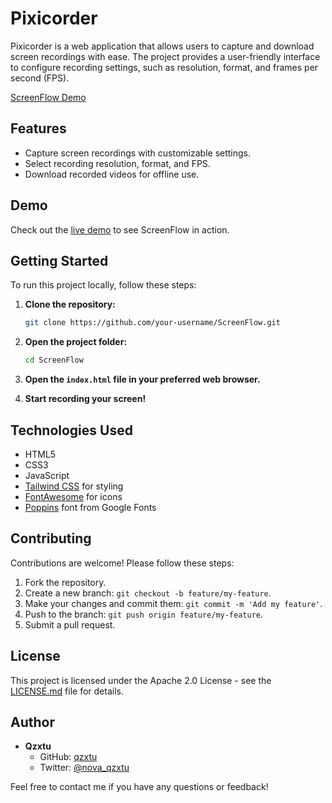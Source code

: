 # Pixicorder

Pixicorder is a web application that allows users to capture and download screen recordings with ease. The project provides a user-friendly interface to configure recording settings, such as resolution, format, and frames per second (FPS).

[ScreenFlow Demo](https://github.com/qzxtu/ScreenFlow/assets/69091361/f75c9c8f-48f8-4e0f-96f6-b60443f52757)

## Features

- Capture screen recordings with customizable settings.
- Select recording resolution, format, and FPS.
- Download recorded videos for offline use.

## Demo

Check out the [live demo](https://qzxtu.github.io/ScreenFlow/) to see ScreenFlow in action.

## Getting Started

To run this project locally, follow these steps:

1. **Clone the repository:**

    ```bash
    git clone https://github.com/your-username/ScreenFlow.git
    ```

2. **Open the project folder:**

    ```bash
    cd ScreenFlow
    ```

3. **Open the `index.html` file in your preferred web browser.**

4. **Start recording your screen!**

## Technologies Used

- HTML5
- CSS3
- JavaScript
- [Tailwind CSS](https://tailwindcss.com/) for styling
- [FontAwesome](https://fontawesome.com/) for icons
- [Poppins](https://fonts.google.com/specimen/Poppins) font from Google Fonts

## Contributing

Contributions are welcome! Please follow these steps:

1. Fork the repository.
2. Create a new branch: `git checkout -b feature/my-feature`.
3. Make your changes and commit them: `git commit -m 'Add my feature'`.
4. Push to the branch: `git push origin feature/my-feature`.
5. Submit a pull request.

## License

This project is licensed under the Apache 2.0 License - see the [LICENSE.md](LICENSE.md) file for details.

## Author

- **Qzxtu**
  - GitHub: [qzxtu](https://github.com/your-username)
  - Twitter: [@nova_qzxtu](https://twitter.com/nova_qzxtu)

Feel free to contact me if you have any questions or feedback!
